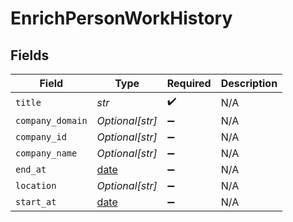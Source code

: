 # EnrichPersonWorkHistory


## Fields

| Field                                                                | Type                                                                 | Required                                                             | Description                                                          |
| -------------------------------------------------------------------- | -------------------------------------------------------------------- | -------------------------------------------------------------------- | -------------------------------------------------------------------- |
| `title`                                                              | *str*                                                                | :heavy_check_mark:                                                   | N/A                                                                  |
| `company_domain`                                                     | *Optional[str]*                                                      | :heavy_minus_sign:                                                   | N/A                                                                  |
| `company_id`                                                         | *Optional[str]*                                                      | :heavy_minus_sign:                                                   | N/A                                                                  |
| `company_name`                                                       | *Optional[str]*                                                      | :heavy_minus_sign:                                                   | N/A                                                                  |
| `end_at`                                                             | [date](https://docs.python.org/3/library/datetime.html#date-objects) | :heavy_minus_sign:                                                   | N/A                                                                  |
| `location`                                                           | *Optional[str]*                                                      | :heavy_minus_sign:                                                   | N/A                                                                  |
| `start_at`                                                           | [date](https://docs.python.org/3/library/datetime.html#date-objects) | :heavy_minus_sign:                                                   | N/A                                                                  |